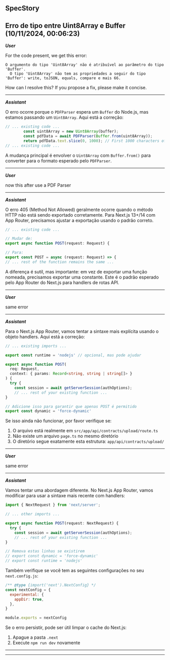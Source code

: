 ## SpecStory

## Erro de tipo entre Uint8Array e Buffer (10/11/2024, 00:06:23)

_**User**_

For the code present, we get this error:
```
O argumento do tipo 'Uint8Array' não é atribuível ao parâmetro do tipo 'Buffer'.
  O tipo 'Uint8Array' não tem as propriedades a seguir do tipo 'Buffer': write, toJSON, equals, compare e mais 66.
```
How can I resolve this? If you propose a fix, please make it concise.

---

_**Assistant**_

O erro ocorre porque o `PDFParser` espera um `Buffer` do Node.js, mas estamos passando um `Uint8Array`. Aqui está a correção:

```typescript:src/app/api/contracts/upload/route.ts
// ... existing code ...
        const uint8Array = new Uint8Array(buffer);
        const pdfData = await PDFParser(Buffer.from(uint8Array));
        return pdfData.text.slice(0, 1000); // First 1000 characters of PDF
// ... existing code ...
```

A mudança principal é envolver o `Uint8Array` com `Buffer.from()` para converter para o formato esperado pelo `PDFParser`.

---

_**User**_

now this after use a PDF Parser

---

_**Assistant**_

O erro 405 (Method Not Allowed) geralmente ocorre quando o método HTTP não está sendo exportado corretamente. Para Next.js 13+/14 com App Router, precisamos ajustar a exportação usando o padrão correto.

```typescript:src/app/api/contracts/upload/route.ts
// ... existing code ...

// Mudar de:
export async function POST(request: Request) {

// Para:
export const POST = async (request: Request) => {
// ... rest of the function remains the same ...
```

A diferença é sutil, mas importante: em vez de exportar uma função nomeada, precisamos exportar uma constante. Este é o padrão esperado pelo App Router do Next.js para handlers de rotas API.

---

_**User**_

same error

---

_**Assistant**_



Para o Next.js App Router, vamos tentar a sintaxe mais explícita usando o objeto handlers. Aqui está a correção:

```typescript:src/app/api/contracts/upload/route.ts
// ... existing imports ...

export const runtime = 'nodejs' // opcional, mas pode ajudar

export async function POST(
  req: Request,
  context: { params: Record<string, string | string[]> }
) {
  try {
    const session = await getServerSession(authOptions);
    // ... rest of your existing function ...
}

// Adicione isso para garantir que apenas POST é permitido
export const dynamic = 'force-dynamic'
```

Se isso ainda não funcionar, por favor verifique se:
1. O arquivo está realmente em `src/app/api/contracts/upload/route.ts`
2. Não existe um arquivo `page.ts` no mesmo diretório
3. O diretório segue exatamente esta estrutura: `app/api/contracts/upload/`

---

_**User**_

same error

---

_**Assistant**_



Vamos tentar uma abordagem diferente. No Next.js App Router, vamos modificar para usar a sintaxe mais recente com handlers:

```typescript:src/app/api/contracts/upload/route.ts
import { NextRequest } from 'next/server';

// ... other imports ...

export async function POST(request: NextRequest) {
  try {
    const session = await getServerSession(authOptions);
    // ... rest of your existing function ...
}

// Remova estas linhas se existirem
// export const dynamic = 'force-dynamic'
// export const runtime = 'nodejs'
```

Também verifique se você tem as seguintes configurações no seu `next.config.js`:

```javascript:next.config.js
/** @type {import('next').NextConfig} */
const nextConfig = {
  experimental: {
    appDir: true,
  },
}

module.exports = nextConfig
```

Se o erro persistir, pode ser útil limpar o cache do Next.js:
1. Apague a pasta `.next`
2. Execute `npm run dev` novamente

---



---

